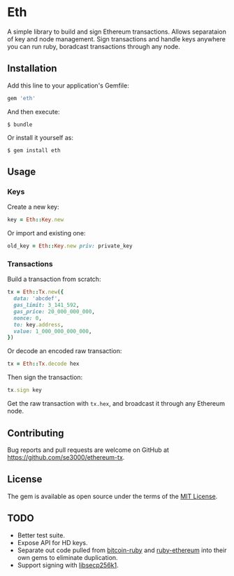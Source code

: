 # Eth

A simple library to build and sign Ethereum transactions. Allows separataion of key and node management. Sign transactions and handle keys anywhere you can run ruby, boradcast transactions through any node.

## Installation

Add this line to your application's Gemfile:

```ruby
gem 'eth'
```

And then execute:

    $ bundle

Or install it yourself as:

    $ gem install eth

## Usage

### Keys
Create a new key:
```ruby
key = Eth::Key.new
```
Or import and existing one:
```ruby
old_key = Eth::Key.new priv: private_key
```

### Transactions

Build a transaction from scratch:
```ruby
tx = Eth::Tx.new({
  data: 'abcdef',
  gas_limit: 3_141_592,
  gas_price: 20_000_000_000,
  nonce: 0,
  to: key.address,
  value: 1_000_000_000_000,
})
```
Or decode an encoded raw transaction:
```ruby
tx = Eth::Tx.decode hex
```

Then sign the transaction:
```ruby
tx.sign key
```
Get the raw transaction with `tx.hex`, and broadcast it through any Ethereum node.


## Contributing

Bug reports and pull requests are welcome on GitHub at https://github.com/se3000/ethereum-tx.


## License

The gem is available as open source under the terms of the [MIT License](http://opensource.org/licenses/MIT).

## TODO
- Better test suite.
- Expose API for HD keys.
- Separate out code pulled from [bitcoin-ruby](https://github.com/lian/bitcoin-ruby) and [ruby-ethereum](github.com/janx/ruby-ethereum) into their own gems to eliminate duplication.
- Support signing with [libsecp256k1](https://github.com/bitcoin-core/secp256k1).

